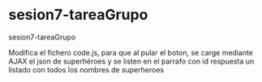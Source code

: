 # sesion7-tareaGrupo
sesion7-tareaGrupo

Modifica el fichero code.js, para que al pular el boton, se carge mediante AJAX el json de superhéroes y se listen en el parrafo con id respuesta un listado con todos los nombres de superheroes
